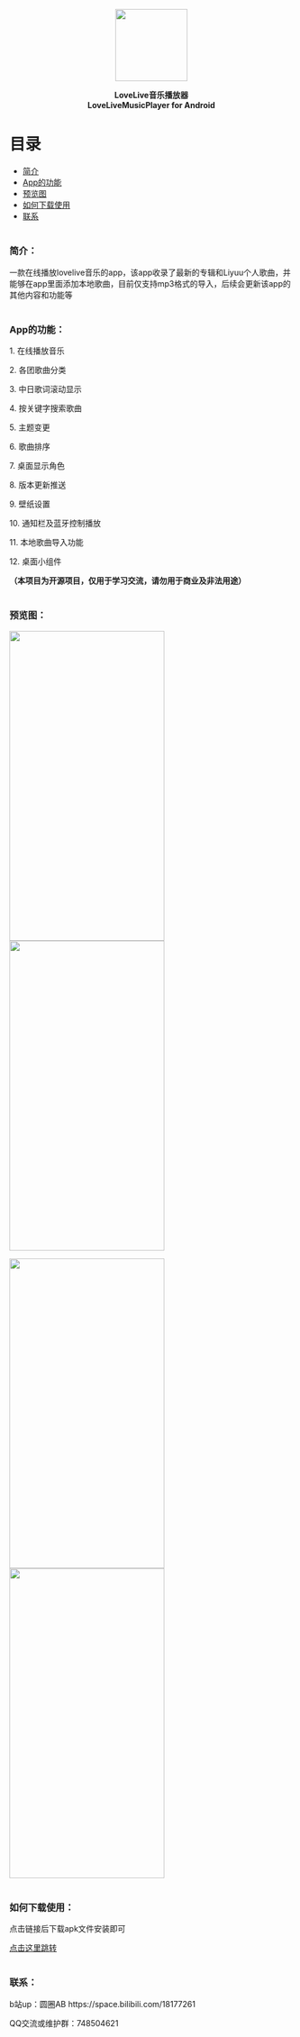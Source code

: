 

<p align="center">
  <img width="128" height="128" src="https://user-images.githubusercontent.com/12729772/200043600-d5977a01-36dd-462e-a0a9-85cf561b1009.png">
</p>

<div align="center"><b>LoveLive音乐播放器 </b></div>
<div align="center"><b>LoveLiveMusicPlayer for Android</b></div>


# 目录

 * [简介](#简介)
 * [App的功能](#App的功能)
 * [预览图](#预览图)
 * [如何下载使用](#如何下载使用)
 * [联系](#联系)
#
### 简介：
<p align="start">一款在线播放lovelive音乐的app，该app收录了最新的专辑和Liyuu个人歌曲，并能够在app里面添加本地歌曲，目前仅支持mp3格式的导入，后续会更新该app的其他内容和功能等</p>

#
### App的功能：
<p align="start">1. 在线播放音乐</p>
<p align="start">2. 各团歌曲分类</p>
<p align="start">3. 中日歌词滚动显示</p>
<p align="start">4. 按关键字搜索歌曲</p>
<p align="start">5. 主题变更</p>
<p align="start">6. 歌曲排序</p>
<p align="start">7. 桌面显示角色</p>
<p align="start">8. 版本更新推送</p>
<p align="start">9. 壁纸设置</p>
<p align="start">10. 通知栏及蓝牙控制播放</p>
<p align="start">11. 本地歌曲导入功能</p>
<p align="start">12. 桌面小组件</p>

**（本项目为开源项目，仅用于学习交流，请勿用于商业及非法用途）**

#
### 预览图：
<p align="start">
  <img width="275" height="550" src="https://user-images.githubusercontent.com/12729772/222320305-cdf174f9-857c-484d-8831-ac7a0cce98b6.png">
  <img width="275" height="550" src="https://user-images.githubusercontent.com/12729772/216499174-680550fd-1f4a-4f88-ab66-1441776a9c16.png">
</p>

<p align="start">
  <img width="275" height="550" src="https://user-images.githubusercontent.com/12729772/216499250-78d6e09b-a78a-4e74-9d83-f058f9a2cb92.png">
  <img width="275" height="550" src="https://user-images.githubusercontent.com/12729772/221791498-9abff23f-24ac-45af-adf0-caacb7bb11c3.png">
</p>



#
### 如何下载使用：
<p align="start">点击链接后下载apk文件安装即可</p>

[点击这里跳转](https://github.com/Banlap/LoveLiveMusicApp/releases)

#
### 联系：
<p align="start">b站up：圆圈AB https://space.bilibili.com/18177261</p>
<p align="start">QQ交流或维护群：748504621</p>

